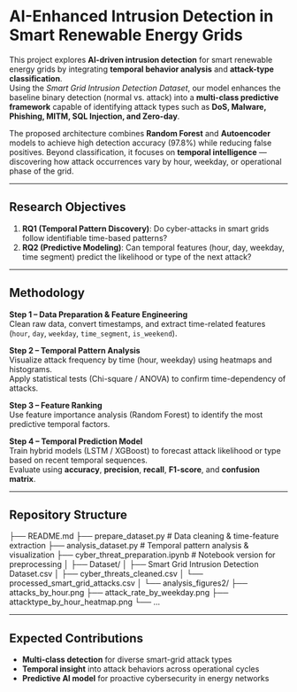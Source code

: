 # AI-Enhanced Intrusion Detection in Smart Renewable Energy Grids

This project explores **AI-driven intrusion detection** for smart renewable energy grids by integrating **temporal behavior analysis** and **attack-type classification**.  
Using the *Smart Grid Intrusion Detection Dataset*, our model enhances the baseline binary detection (normal vs. attack) into a **multi-class predictive framework** capable of identifying attack types such as **DoS, Malware, Phishing, MITM, SQL Injection, and Zero-day**.

The proposed architecture combines **Random Forest** and **Autoencoder** models to achieve high detection accuracy (97.8%) while reducing false positives. Beyond classification, it focuses on **temporal intelligence** — discovering how attack occurrences vary by hour, weekday, or operational phase of the grid.

---

## Research Objectives
1. **RQ1 (Temporal Pattern Discovery)**: Do cyber-attacks in smart grids follow identifiable time-based patterns?  
2. **RQ2 (Predictive Modeling)**: Can temporal features (hour, day, weekday, time segment) predict the likelihood or type of the next attack?

---

## Methodology
**Step 1 – Data Preparation & Feature Engineering**  
Clean raw data, convert timestamps, and extract time-related features (`hour`, `day`, `weekday`, `time_segment`, `is_weekend`).

**Step 2 – Temporal Pattern Analysis**  
Visualize attack frequency by time (hour, weekday) using heatmaps and histograms.  
Apply statistical tests (Chi-square / ANOVA) to confirm time-dependency of attacks.

**Step 3 – Feature Ranking**  
Use feature importance analysis (Random Forest) to identify the most predictive temporal factors.

**Step 4 – Temporal Prediction Model**  
Train hybrid models (LSTM / XGBoost) to forecast attack likelihood or type based on recent temporal sequences.  
Evaluate using **accuracy**, **precision**, **recall**, **F1-score**, and **confusion matrix**.

---

## Repository Structure
├── README.md
├── prepare_dataset.py # Data cleaning & time-feature extraction
├── analysis_dataset.py # Temporal pattern analysis & visualization
├── cyber_threat_preparation.ipynb # Notebook version for preprocessing
│
├── Dataset/
│ ├── Smart Grid Intrusion Detection Dataset.csv
│ ├── cyber_threats_cleaned.csv
│ └── processed_smart_grid_attacks.csv
│
└── analysis_figures2/
├── attacks_by_hour.png
├── attack_rate_by_weekday.png
├── attacktype_by_hour_heatmap.png
└── ...

---

## Expected Contributions
- **Multi-class detection** for diverse smart-grid attack types  
- **Temporal insight** into attack behaviors across operational cycles  
- **Predictive AI model** for proactive cybersecurity in energy networks
